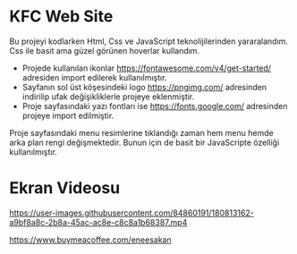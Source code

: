 # KFC Web Site

Bu projeyi kodlarken Html, Css ve JavaScript teknolijilerinden yararalandım. Css ile basit ama güzel görünen hoverlar kullandım. 

- Projede kullanılan ikonlar https://fontawesome.com/v4/get-started/ adresiden import edilerek kullanılmıştır. 
- Sayfanın sol üst köşesindeki logo https://pngimg.com/ adresinden indirilip ufak değişikliklerle projeye eklenmiştir. 
- Proje sayfasındaki yazı fontları ise https://fonts.google.com/ adresinden projeye import edilmiştir.

Proje sayfasındaki menu resimlerine tıklandığı zaman hem menu hemde arka plan rengi değişmektedir. Bunun için de basit bir JavaScripte özelliği kullanılmıştır.

# Ekran Videosu

https://user-images.githubusercontent.com/84860191/180813162-a9bf8a8c-2b8a-45ac-ac8e-c8c8a1b68387.mp4

https://www.buymeacoffee.com/eneesakan
